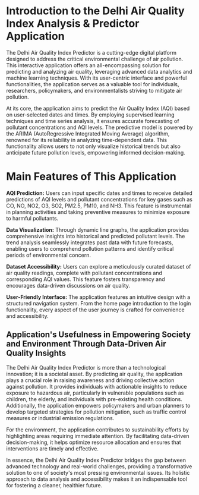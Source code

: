  # Introduction to the Delhi Air Quality Index Analysis & Predictor Application
The Delhi Air Quality Index Predictor is a cutting-edge digital platform designed to address the critical environmental challenge of air pollution. This interactive application offers an all-encompassing solution for predicting and analyzing air quality, leveraging advanced data analytics and machine learning techniques. With its user-centric interface and powerful functionalities, the application serves as a valuable tool for individuals, researchers, policymakers, and environmentalists striving to mitigate air pollution.

At its core, the application aims to predict the Air Quality Index (AQI) based on user-selected dates and times. By employing supervised learning techniques and time series analysis, it ensures accurate forecasting of pollutant concentrations and AQI levels. The predictive model is powered by the ARIMA (AutoRegressive Integrated Moving Average) algorithm, renowned for its reliability in analyzing time-dependent data. This functionality allows users to not only visualize historical trends but also anticipate future pollution levels, empowering informed decision-making.

# Main Features of This Application
**AQI Prediction:** Users can input specific dates and times to receive detailed predictions of AQI levels and pollutant concentrations for key gases such as CO, NO, NO2, O3, SO2, PM2.5, PM10, and NH3. This feature is instrumental in planning activities and taking preventive measures to minimize exposure to harmful pollutants.

**Data Visualization:** Through dynamic line graphs, the application provides comprehensive insights into historical and predicted pollutant levels. The trend analysis seamlessly integrates past data with future forecasts, enabling users to comprehend pollution patterns and identify critical periods of environmental concern.

**Dataset Accessibility:** Users can explore a meticulously curated dataset of air quality readings, complete with pollutant concentrations and corresponding AQI values. This feature fosters transparency and encourages data-driven discussions on air quality.

**User-Friendly Interface:** The application features an intuitive design with a structured navigation system. From the home page introduction to the login functionality, every aspect of the user journey is crafted for convenience and accessibility.

## Application's Usefulness in Empowering Society and Environment Through Data-Driven Air Quality Insights

The Delhi Air Quality Index Predictor is more than a technological innovation; it is a societal asset. By predicting air quality, the application plays a crucial role in raising awareness and driving collective action against pollution. It provides individuals with actionable insights to reduce exposure to hazardous air, particularly in vulnerable populations such as children, the elderly, and individuals with pre-existing health conditions. Additionally, the application empowers policymakers and urban planners to develop targeted strategies for pollution mitigation, such as traffic control measures or industrial emission regulations.

For the environment, the application contributes to sustainability efforts by highlighting areas requiring immediate attention. By facilitating data-driven decision-making, it helps optimize resource allocation and ensures that interventions are timely and effective.

In essence, the Delhi Air Quality Index Predictor bridges the gap between advanced technology and real-world challenges, providing a transformative solution to one of society's most pressing environmental issues. Its holistic approach to data analysis and accessibility makes it an indispensable tool for fostering a cleaner, healthier future.


